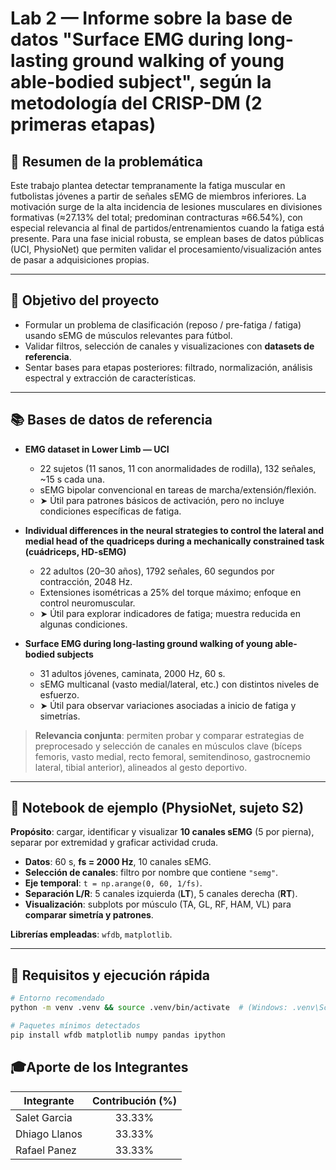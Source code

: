 # Lab 2 — Informe sobre la base de datos "Surface EMG during long-lasting ground walking of young able-bodied subject", según la metodología del CRISP-DM (2 primeras etapas)

## 🧭 Resumen de la problemática
Este trabajo plantea detectar tempranamente la fatiga muscular en futbolistas jóvenes a partir de señales sEMG de miembros inferiores. La motivación surge de la alta incidencia de lesiones musculares en divisiones formativas (≈27.13% del total; predominan contracturas ≈66.54%), con especial relevancia al final de partidos/entrenamientos cuando la fatiga está presente. Para una fase inicial robusta, se emplean bases de datos públicas (UCI, PhysioNet) que permiten validar el procesamiento/visualización antes de pasar a adquisiciones propias.

---

## 🎯 Objetivo del proyecto
- Formular un problema de clasificación (reposo / pre-fatiga / fatiga) usando sEMG de músculos relevantes para fútbol.
- Validar filtros, selección de canales y visualizaciones con **datasets de referencia**.
- Sentar bases para etapas posteriores: filtrado, normalización, análisis espectral y extracción de características.

---

## 📚 Bases de datos de referencia
- **EMG dataset in Lower Limb — UCI**
  - 22 sujetos (11 sanos, 11 con anormalidades de rodilla), 132 señales, ~15 s cada una.
  - sEMG bipolar convencional en tareas de marcha/extensión/flexión.
  - ➤ Útil para patrones básicos de activación, pero no incluye condiciones específicas de fatiga.

- **Individual differences in the neural strategies to control the lateral and medial head of the quadriceps during a mechanically constrained task (cuádriceps, HD-sEMG)**
  - 22 adultos (20–30 años), 1792 señales, 60 segundos por contracción, 2048 Hz.
  - Extensiones isométricas a 25% del torque máximo; enfoque en control neuromuscular.
  - ➤ Útil para explorar indicadores de fatiga; muestra reducida en algunas condiciones.

- **Surface EMG during long-lasting ground walking of young able-bodied subjects**
  - 31 adultos jóvenes, caminata, 2000 Hz, 60 s.
  - sEMG multicanal (vasto medial/lateral, etc.) con distintos niveles de esfuerzo.
  - ➤ Útil para observar variaciones asociadas a inicio de fatiga y simetrías.

> **Relevancia conjunta**: permiten probar y comparar estrategias de preprocesado y selección de canales en músculos clave (bíceps femoris, vasto medial, recto femoral, semitendinoso, gastrocnemio lateral, tibial anterior), alineados al gesto deportivo.

---

## 🧪 Notebook de ejemplo (PhysioNet, sujeto S2)
**Propósito**: cargar, identificar y visualizar **10 canales sEMG** (5 por pierna), separar por extremidad y graficar actividad cruda.

- **Datos**: 60 s, **fs = 2000 Hz**, 10 canales sEMG.
- **Selección de canales**: filtro por nombre que contiene `"semg"`.
- **Eje temporal**: `t = np.arange(0, 60, 1/fs)`.
- **Separación L/R**: 5 canales izquierda (**LT**), 5 canales derecha (**RT**).
- **Visualización**: subplots por músculo (TA, GL, RF, HAM, VL) para **comparar simetría y patrones**.

**Librerías empleadas**: `wfdb`, `matplotlib`.

---

## 🧰 Requisitos y ejecución rápida
```bash
# Entorno recomendado
python -m venv .venv && source .venv/bin/activate  # (Windows: .venv\Scripts\activate)

# Paquetes mínimos detectados
pip install wfdb matplotlib numpy pandas ipython
```

## 🎓Aporte de los Integrantes

| Integrante | Contribución (%) |
|----------|:----------:|
| Salet Garcia   | 33.33%     |
| Dhiago Llanos  | 33.33%     |
| Rafael Panez   | 33.33%     |
